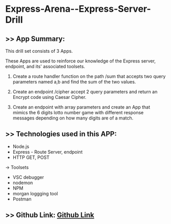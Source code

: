 # Express-Arena--Express-Server-Drill

## >> App Summary:

This drill set consists of 3 Apps.

These Apps are used to reinforce our knowledge of the Express server, endpoint, and its' associated toolsets.

1) Create a route handler function on the path /sum that accepts two query parameters named a,b and find the sum of the two values. 

2) Create an endpoint /cipher accept 2 query parameters and return an Encrypt code using Caesar Cipher.

3) Create an endpoint with array parameters and create an App that mimics the 6 digits lotto number game with different response messages depending on how many digits are of a match.


## >> Technologies used in this APP:

* Node.js 
* Express - Route Server, endpoint
* HTTP GET, POST  

-> Toolsets
* VSC debugger
* nodemon 
* NPM
* morgan loggging tool
* Postman

## >> Github Link: [Github Link](https://github.com/davetam88/Express-Arena--Express-Server-Drill)
